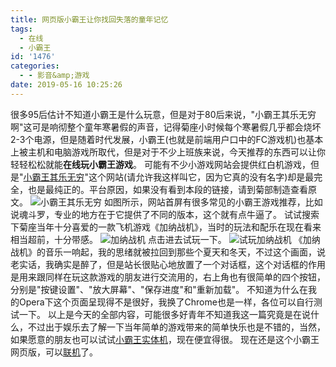 ```yaml
---
title: 网页版小霸王让你找回失落的童年记忆
tags:
  - 在线
  - 小霸王
id: '1476'
categories:
  - - 影音&amp;游戏
date: 2019-05-16 10:25:26
---
```


很多95后估计不知道小霸王是什么玩意，但是对于80后来说，"小霸王其乐无穷啊"这可是响彻整个童年寒暑假的声音，记得菊座小时候每个寒暑假几乎都会烧坏2-3个电源，但是随着时代发展，小霸王(也就是前端用户口中的FC游戏机)也基本上被主机和电脑游戏所取代，但是对于不少上班族来说，今天推荐的东西可以让你轻轻松松就能**在线玩小霸王游戏**。 可能有不少小游戏网站会提供红白机游戏，但是"[小霸王其乐无穷](https://yikm.net)"这个网站(请允许我这样叫它，因为它真的没有名字)却是最完全，也是最纯正的。平台原因，如果没有看到本段的链接，请到菊部制造查看原文。 ![小霸王其乐无穷](https://s2.ax1x.com/2019/05/15/E7IfgK.png) 如图所示，网站首屏有很多常见的小霸王游戏推荐，比如说魂斗罗，专业的地方在于它提供了不同的版本，这个就有点牛逼了。 试试搜索下菊座当年十分喜爱的一款飞机游戏《加纳战机》，当时的玩法和配乐在现在看来相当超前，十分带感。 ![加纳战机](https://s2.ax1x.com/2019/05/15/E7Ib4I.png) 点击进去试玩一下。 ![试玩加纳战机](https://s2.ax1x.com/2019/05/15/E7oerF.png) 《加纳战机》的音乐一响起，我的思绪就被拉回到那些个夏天和冬天，不过这个画面，说老实话，我确实是醉了，但是站长很贴心地放置了一个对话框，这个对话框的作用是用来跟同样在玩这款游戏的朋友进行交流用的，右上角也有很简单的四个按钮，分别是"按键设置"、"放大屏幕"、"保存进度"和"重新加载"。 不知道为什么在我的Opera下这个页面呈现得不是很好，我换了Chrome也是一样，各位可以自行测试一下。 以上是今天的全部内容，可能很多好青年不知道我这一篇究竟是在说什么，不过出于娱乐去了解一下当年简单的游戏带来的简单快乐也是不错的，当然，如果愿意的朋友也可以试试[小霸王实体机](https://s.click.taobao.com/2lab8Aw)，现在便宜得很。 现在还是这个小霸王网页版，可以[联机](https://www.jubuzz.com/share/1565.html)了。